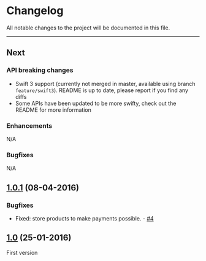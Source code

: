 # Changelog

All notable changes to the project will be documented in this file.

---

## Next

### API breaking changes

- Swift 3 support (currently not merged in master, available using branch `feature/swift3`). README is up to date, please report if you find any diffs
- Some APIs have been updated to be more swifty, check out the README for more information

### Enhancements

N/A

### Bugfixes

N/A

## [1.0.1](https://github.com/recisio/StoreKitCompanion/releases/tag/1.0.1) (08-04-2016)

### Bugfixes

- Fixed: store products to make payments possible. - [#4](https://github.com/recisio/StoreKitCompanion/pull/4)

## [1.0](https://github.com/recisio/StoreKitCompanion/releases/tag/1.0) (25-01-2016)

First version